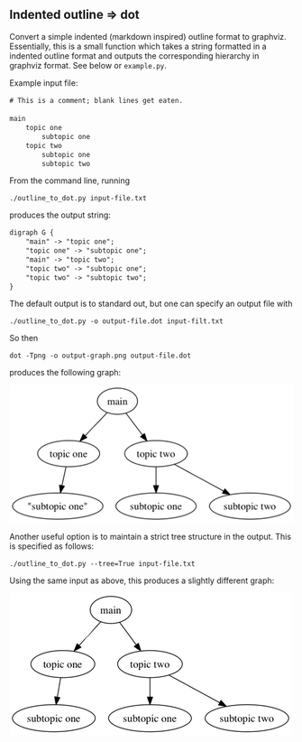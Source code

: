 ## Indented outline => dot

Convert a simple indented (markdown inspired) outline format to graphviz. Essentially, this is a small function which takes a string formatted in a indented outline format and outputs the corresponding hierarchy in graphviz format. See below or `example.py`.

Example input file:

    # This is a comment; blank lines get eaten.

    main
        topic one
            subtopic one
        topic two
            subtopic one
            subtopic two

From the command line, running

    ./outline_to_dot.py input-file.txt

produces the output string:

    digraph G {
        "main" -> "topic one";
        "topic one" -> "subtopic one";
        "main" -> "topic two";
        "topic two" -> "subtopic one";
        "topic two" -> "subtopic two";
    }

The default output is to standard out, but one can specify an output file with 

    ./outline_to_dot.py -o output-file.dot input-filt.txt

So then
    
    dot -Tpng -o output-graph.png output-file.dot

produces the following graph:

![](https://raw.githubusercontent.com/notmatthancock/outline_to_dot/master/example.png)

Another useful option is to maintain a strict tree structure in the output. This is specified as follows:

    ./outline_to_dot.py --tree=True input-file.txt

Using the same input as above, this produces a slightly different graph:

![](https://raw.githubusercontent.com/notmatthancock/outline_to_dot/master/example-tree-True.png)
